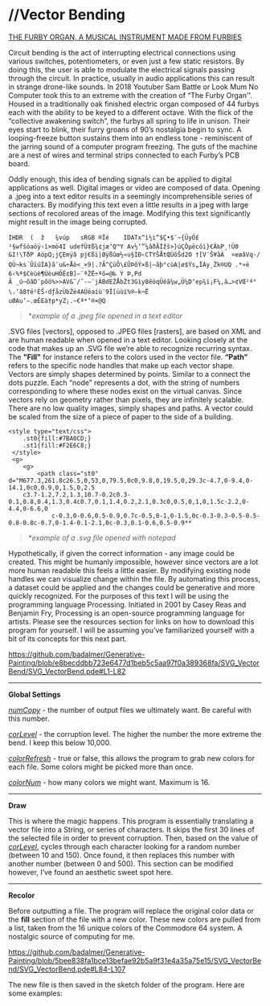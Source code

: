 # //Vector Bending

[THE FURBY ORGAN, A MUSICAL INSTRUMENT MADE FROM FURBIES](https://www.youtube.com/watch?v=GYLBjScgb7o)

Circuit bending is the act of interrupting electrical connections using various switches, potentiometers, or even just a few static resistors. By doing this, the user is able to modulate the electrical signals passing through the circuit. In practice, usually in audio applications this can result in strange drone-like sounds. In 2018 Youtuber Sam Battle or Look Mum No Computer took this to an extreme with the creation of “The Furby Organ''. Housed in a traditionally oak finished electric organ composed of 44 furbys each with the ability to be keyed to a different octave. With the flick of the “collective awakening switch”, the furbys all spring to life in unison. Their eyes start to blink, their furry groans of 90’s nostalgia begin to sync. A looping-freeze button sustains them into an endless tone - reminiscent of the jarring sound of a computer program freezing. The guts of the machine are a nest of wires and terminal strips connected to each Furby’s PCB board.

Oddly enough, this idea of bending signals can be applied to digital applications as well. Digital images or video are composed of data. Opening a .jpeg into a text editor results in a seemingly incomprehensible series of characters. By modifying this text even a little results in a jpeg with large sections of recolored areas of the image. Modifying this text significantly might result in the image being corrupted.

```
IHDR  (  ž   ¾vúp   sRGB ®Îé    IDATx^ì½i“$Ç•$¨~{ÜyÖ£  	²§wfšóaöÿ‹ì×mö4I udefÜ‡ß¾¢jæ‘Q™Y Av½‘”¼âðÃÌžš>}úÇÔµëcôì}€Ä‰P¸!Ü0 &I!\TðP AópQ;jÇEmÿâ pj€ßï|Øÿßûœ½»u§ÌÐ‹CTYŠÅtŒÙõŠd2O †[V¨Š¥ãÀ	¤eøâVq·/
QÙ¬ks´ÛïúÍA}ã¨u&÷Åö<_×9|.?Ã^ÇüÔ\£ÛÞôÝ×ß|–ãþ°cùA|ø$Ýs„ÎÁy¸Žk®UQ .*¤ë
6‹%ª$Cèùè¶ÚèuHÖÊ¢B]—¨ªŽË÷ªõ=@‰ Ý Þ,Pd
Ã _ú~õâD¨põö%>>AV&˜/˜-—¨jÀBdEŽÅbŽt3Gìy8êöqÜéã¼w„Ü¼D‘ep¾ï¡F¼,à…>¢VŒ²ª°\.‘â8†ë¹ÈŠ›dƒåzÙbŽë4AÚëaíù¨9Î[üùí%®—k¬Ë
uØAu‘—.œÊEà†p*yZ¡.~€ª*‘®×@Q
```
>**example of a .jpeg file opened in a text editor*

.SVG files [vectors], opposed to .JPEG files [rasters], are based on XML and are human readable when opened in a text editor. Looking closely at the code that makes up an .SVG file we’re able to recognize recurring syntax. The **"Fill"** for instance refers to the colors used in the vector file. **“Path”** refers to the specific node handles that make up each vector shape. Vectors are simply shapes determined by points. Similar to a connect the dots puzzle. Each “node” represents a dot, with the string of numbers corresponding to where these nodes exist on the virtual canvas. Since vectors rely on geometry rather than pixels, they are infinitely scalable. There are no low quality images, simply shapes and paths. A vector could be scaled from the size of a piece of paper to the side of a building. 

```
<style type="text/css">
	.st0{fill:#7BA0CD;}
	.st1{fill:#F2E6C8;}
 </style>
 <g>
	<g>
		<path class="st0" d="M677.3,261.8c26.5,0,53,0,79.5,0c0,9.8,0,19.5,0,29.3c-4.7,0-9.4,0-14.1,0c0,0.9,0,1.5,0,2.5
	c3.7-1.2,7.2,1.3,10.7-0.2c0.3-0.1,0.8,0.4,1.3,0.4c0.7,0.1,1.4,0.2,2.1,0.3c0,0.5,0,1,0,1.5c-2.2,0-4.4,0-6.6,0
			c-0.3,0-0.6,0.5-0.9,0.7c-0.5,0-1,0-1.5,0c-0.3-0.3-0.5-0.5-0.8-0.8c-0.7,0-1.4-0.1-2.1,0c-0.3,0.1-0.6,0.5-0.9**
```
>**example of a .svg file opened with notepad*				     
				     
Hypothetically, if given the correct information - any image could be created. This might be humanly impossible, however since vectors are a lot more human readable this feels a little easier. By modifying existing node handles we can visualize change within the file. By automating this process, a dataset could be applied and the changes could be generative and more quickly recognized. For the purposes of this text I will be using the programming language Processing. Initiated in 2001 by Casey Reas and Benjamin Fry, Processing is an open-source programming language for artists. Please see the resources section for links on how to download this program for yourself. I will be assuming you’ve familiarized yourself with a bit of its concepts for this next part.

https://github.com/badalmer/Generative-Painting/blob/e8becddbb723e6477d1beb5c5aa97f0a389368fa/SVG_VectorBend/SVG_VectorBend.pde#L1-L82

***
**Global Settings**

[*numCopy*](https://github.com/badalmer/Generative-Painting/blob/5bee838fa1bce13befae92b5a9f31e4a35a75e15/SVG_VectorBend/SVG_VectorBend.pde#L15) - the number of output files we ultimately want. Be careful with this number. 

[*corLevel*](https://github.com/badalmer/Generative-Painting/blob/5bee838fa1bce13befae92b5a9f31e4a35a75e15/SVG_VectorBend/SVG_VectorBend.pde#L16) - the corruption level. The higher the number the more extreme the bend. I keep this below 10,000.

[*colorRefresh*](https://github.com/badalmer/Generative-Painting/blob/5bee838fa1bce13befae92b5a9f31e4a35a75e15/SVG_VectorBend/SVG_VectorBend.pde#L17) - true or false, this allows the program to grab new colors for each file. Some colors might be picked more than once.

[*colorNum*](https://github.com/badalmer/Generative-Painting/blob/5bee838fa1bce13befae92b5a9f31e4a35a75e15/SVG_VectorBend/SVG_VectorBend.pde#L18) - how many colors we might want. Maximum is 16.

***
**Draw**

This is where the magic happens. This program is essentially translating a vector file into a String, or series of characters. It skips the first 30 lines of the selected file in order to prevent corruption. Then, based on the value of [*corLevel*](https://github.com/badalmer/Generative-Painting/blob/5bee838fa1bce13befae92b5a9f31e4a35a75e15/SVG_VectorBend/SVG_VectorBend.pde#L16), cycles through each character looking for a random number (between 10 and 150). Once found, it then replaces this number with another number (between 0 and 500). This section can be modified however, I’ve found an aesthetic sweet spot here.

***
**Recolor**

Before outputting a file. The program will replace the original color data or the **fill** section of the file with a new color. These new colors are pulled from a list, taken from the 16 unique colors of the Commodore 64 system. A nostalgic source of computing for me.

https://github.com/badalmer/Generative-Painting/blob/5bee838fa1bce13befae92b5a9f31e4a35a75e15/SVG_VectorBend/SVG_VectorBend.pde#L84-L107

The new file is then saved in the sketch folder of the program. Here are some examples:
